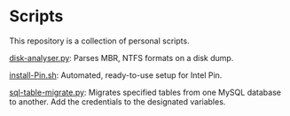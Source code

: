 # Scripts

This repository is a collection of personal scripts.

[disk-analyser.py](https://github.com/hexterisk/scripts/blob/master/disk-analyser.py): Parses MBR, NTFS formats on a disk dump.

[install-Pin.sh](https://github.com/hexterisk/scripts/blob/master/install-Pin.sh): Automated, ready-to-use setup for Intel Pin.

[sql-table-migrate.py](https://github.com/hexterisk/scripts/blob/master/sql-table-migrate.py): Migrates specified tables from one MySQL database to another. Add the credentials to the designated variables.
